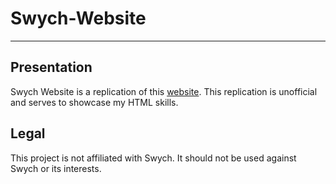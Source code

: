 # Swych-Website

-----

## Presentation

Swych Website is a replication of this [website](https://swych.finance/). This replication is unofficial and serves to showcase my HTML skills.

## Legal

This project is not affiliated with Swych. It should not be used against Swych or its interests.
